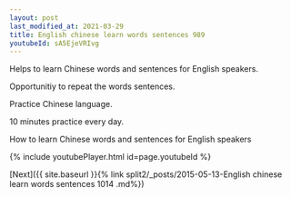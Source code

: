 ```yaml
---
layout: post
last_modified_at: 2021-03-29
title: English chinese learn words sentences 989 
youtubeId: sA5EjeVRIvg
---
```

 
 
Helps to learn Chinese words and sentences for English speakers.

Opportunitiy to repeat the words sentences. 

Practice Chinese language. 
 
10 minutes practice every day. 
 
How to learn Chinese words and sentences for English speakers 
 
{% include youtubePlayer.html id=page.youtubeId %}
 
 
[Next]({{ site.baseurl }}{% link  split2/_posts/2015-05-13-English chinese learn words sentences 1014 .md%})
 
